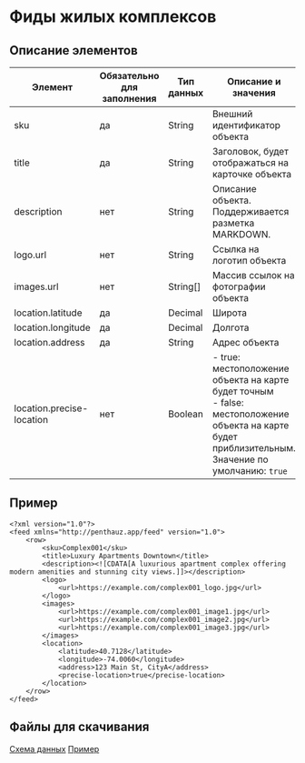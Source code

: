 # Фиды жилых комплексов

## Описание элементов


| Элемент                   | Обязательно для заполнения | Тип данных | Описание и значения                                                                                                                      |
| ------------------------- | -------------------------- | -------- | ----------------------------------------------------------------------------------------------------------------------------- |
| sku                       | да                         | String   | Внешний идентификатор объекта                                                                                              |
| title                     | да                         | String   | Заголовок, будет отображаться на карточке объекта                                                                             |
| description               | нет                        | String   | Описание объекта. Поддерживается разметка MARKDOWN.                                                                           |
| logo.url                  | нет                        | String   | Ссылка на логотип объекта                                                                                                     |
| images.url                | нет                        | String[] | Массив ссылок на фотографии объекта                                                                                           |
| location.latitude         | да                         | Decimal  | Широта                                                                                                                        |
| location.longitude        | да                         | Decimal  | Долгота                                                                                                                       |
| location.address          | да                         | String   | Адрес объекта                                                                                                                 |
| location.precise-location | нет                        | Boolean  | - true: местоположение объекта на карте будет точным<br/>- false: местоположение объекта на карте будет приблизительным. Значение по умолчанию: `true` |


## Пример

```
<?xml version="1.0"?>
<feed xmlns="http://penthauz.app/feed" version="1.0">
    <row>
        <sku>Complex001</sku>
        <title>Luxury Apartments Downtown</title>
        <description><![CDATA[A luxurious apartment complex offering modern amenities and stunning city views.]]></description>
        <logo>
            <url>https://example.com/complex001_logo.jpg</url>
        </logo>
        <images>
            <url>https://example.com/complex001_image1.jpg</url>
            <url>https://example.com/complex001_image2.jpg</url>
            <url>https://example.com/complex001_image3.jpg</url>
        </images>
        <location>
            <latitude>40.7128</latitude>
            <longitude>-74.0060</longitude>
            <address>123 Main St, CityA</address>
            <precise-location>true</precise-location>
        </location>
    </row>
</feed>

```

## Файлы для скачивания

[Схема данных](schemes/feed-apartment-complex-scheme.xml)
[Пример](examples/feed-apartment-complex-example.xml)